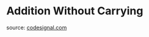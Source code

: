 <h1>Addition Without Carrying</h1>
<p>source: <a href="https://www.codesignal.com/">codesignal.com</a>
